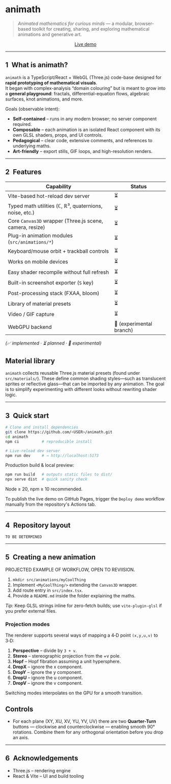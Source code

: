 # animath

> *Animated mathematics for curious minds* — a modular, browser-based toolkit for creating, sharing, and exploring mathematical animations and generative art.

<p align="center">
  <a href="https://piyarsquare.github.io/animath/">Live demo</a>
</p>

---

## 1 What is animath?

`animath` is a TypeScript/React + WebGL (Three.js) code-base designed for **rapid prototyping of mathematical visuals**.  
It began with complex-analysis “domain colouring” but is meant to grow into a **general playground**: fractals, differential-equation flows, algebraic surfaces, knot animations, and more.

Goals (observable intent):

* **Self-contained** – runs in any modern browser; no server component required.  
* **Composable** – each animation is an isolated React component with its own GLSL shaders, props, and UI controls.  
* **Pedagogical** – clear code, extensive comments, and references to underlying maths.  
* **Art-friendly** – export stills, GIF loops, and high-resolution renders.

---

## 2 Features

| Capability | Status |
|------------|--------|
| Vite-based hot-reload dev server | ⏳ |
| Typed math utilities (ℂ, ℝ³, quaternions, noise, etc.) | ⏳ |
| Core `Canvas3D` wrapper (Three.js scene, camera, resize) | ⏳ |
| Plug-in animation modules (`src/animations/*`) | ⏳ |
| Keyboard/mouse orbit + trackball controls | ⏳ |
| Works on mobile devices | ⏳ |
| Easy shader recompile without full refresh | ⏳ |
| Built-in screenshot exporter (`S` key) | ⏳ |
| Post-processing stack (FXAA, bloom) | ⏳ |
| Library of material presets | ⏳ |
| Video / GIF capture | ⏳ |
| WebGPU backend | 🚧 (experimental branch) |

*(✅ implemented · ⏳ planned · 🚧 experimental)*

## Material library

`animath` collects reusable Three.js material presets (found under
`src/materials/`). These define common shading styles—such as translucent
sprites or reflective glass—that can be imported by any animation. The goal is
to simplify experimenting with different looks without rewriting shader logic.

---

## 3 Quick start

```bash
# Clone and install dependencies
git clone https://github.com/<USER>/animath.git
cd animath
npm ci          # reproducible install

# Live-reload dev server
npm run dev     # → http://localhost:5173
````

Production build & local preview:

```bash
npm run build   # outputs static files to dist/
npx serve dist  # quick sanity check
```

Node ≥ 20, npm ≥ 10 recommended.

To publish the live demo on GitHub Pages, trigger the `Deploy demo` workflow
manually from the repository's Actions tab.

---

## 4 Repository layout

```
TO BE DETERMINED
```

---

## 5 Creating a new animation

PROJECTED EXAMPLE OF WORKFLOW, OPEN TO REVIISION.
1. `mkdir src/animations/myCoolThing`
2. Implement `<MyCoolThing/>` extending the `Canvas3D` wrapper.
3. Add route entry in `src/index.tsx`.
4. Provide a `README.md` inside the folder explaining the maths.

*Tip:* Keep GLSL strings inline for zero-fetch builds; use `vite-plugin-glsl` if you prefer external files.

### Projection modes

The renderer supports several ways of mapping a 4‑D point `(x,y,u,v)` to 3‑D:

1. **Perspective** – divide by `3 + v`.
2. **Stereo** – stereographic projection from the +v pole.
3. **Hopf** – Hopf fibration assuming a unit hypersphere.
4. **DropX** – ignore the x component.
5. **DropY** – ignore the y component.
6. **DropU** – ignore the u component.
7. **DropV** – ignore the v component.

Switching modes interpolates on the GPU for a smooth transition.

## Controls

* For each plane (XY, XU, XV, YU, YV, UV) there are two **Quarter-Turn** buttons — clockwise and counterclockwise — enabling smooth 90° rotations. Combine them for any orthogonal orientation before you drop an axis.

---

## 6 Acknowledgements

* Three.js – rendering engine
* React & Vite – UI and build tooling
